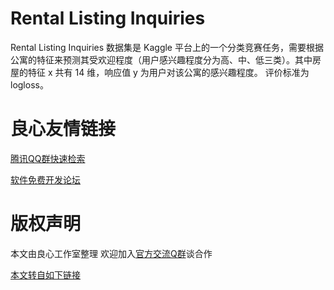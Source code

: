 # Rental Listing Inquiries
Rental Listing Inquiries 数据集是 Kaggle 平台上的一个分类竞赛任务，需要根据公寓的特征来预测其受欢迎程度（用户感兴趣程度分为高、中、低三类）。其中房屋的特征 x 共有 14 维，响应值 y 为用户对该公寓的感兴趣程度。 评价标准为 logloss。


 # 良心友情链接

[腾讯QQ群快速检索](http://u.720life.cn/s/8cf73f7c)

[软件免费开发论坛](http://u.720life.cn/s/bbb01dc0)

# 版权声明 

本文由良心工作室整理 欢迎加入[官方交流Q群](https://u.720life.cn/s/f2316816)谈合作

[本文转自如下链接](http://u.720life.cn/g/2e71d0f0a5c601172267ba20d3a43c6e6a93ffa650225ffc4650d7ac979e77b030c1fb247515de87386dd163bc38c08ec5402b4c8491d2eae861353afeea788fd5b234c7b9e9d326a80972b19c07bc4b)